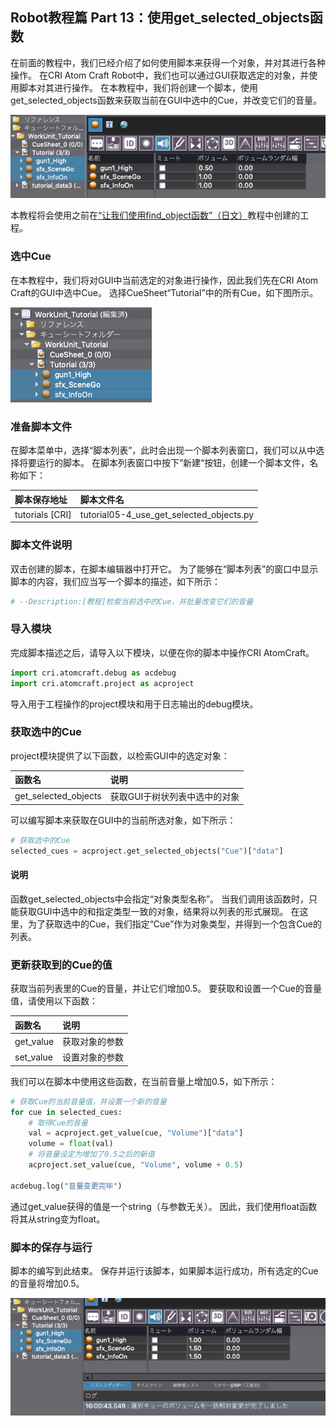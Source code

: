 ## Robot教程篇 Part 13：使用get_selected_objects函数

在前面的教程中，我们已经介绍了如何使用脚本来获得一个对象，并对其进行各种操作。
在CRI Atom Craft Robot中，我们也可以通过GUI获取选定的对象，并使用脚本对其进行操作。
在本教程中，我们将创建一个脚本，使用get_selected_objects函数来获取当前在GUI中选中的Cue，并改变它们的音量。

![](../images/robot_12_01.png)

本教程将会使用之前在<a href="https://game.criware.jp/learn/tutorial/atomcraft/atomcraft_robot_10/" target="_blank">“让我们使用find_object函数”（日文）</a>教程中创建的工程。

### 选中Cue
在本教程中，我们将对GUI中当前选定的对象进行操作，因此我们先在CRI Atom Craft的GUI中选中Cue。
选择CueSheet“Tutorial”中的所有Cue，如下图所示。

![](../images/robot_12_02.png)

### 准备脚本文件
在脚本菜单中，选择“脚本列表”，此时会出现一个脚本列表窗口，我们可以从中选择将要运行的脚本。
在脚本列表窗口中按下”新建“按钮，创建一个脚本文件，名称如下：

| 脚本保存地址    | 脚本文件名                               |
|:----------------|:-----------------------------------------|
| tutorials [CRI] | tutorial05-4_use_get_selected_objects.py |

### 脚本文件说明
双击创建的脚本，在脚本编辑器中打开它。
为了能够在“脚本列表”的窗口中显示脚本的内容，我们应当写一个脚本的描述，如下所示：
```python
# --Description:[教程]检索当前选中的Cue，并批量改变它们的音量
```

### 导入模块
完成脚本描述之后，请导入以下模块，以便在你的脚本中操作CRI AtomCraft。
```python
import cri.atomcraft.debug as acdebug
import cri.atomcraft.project as acproject
```

导入用于工程操作的project模块和用于日志输出的debug模块。

### 获取选中的Cue
project模块提供了以下函数，以检索GUI中的选定对象：

| 函数名               | 说明             |
|:---------------------|:-----------------|
| get_selected_objects | 获取GUI于树状列表中选中的对象 |

可以编写脚本来获取在GUI中的当前所选对象，如下所示：
```python
# 获取选中的Cue
selected_cues = acproject.get_selected_objects("Cue")["data"]
```

#### 说明
函数get_selected_objects中会指定“对象类型名称”。
当我们调用该函数时，只能获取GUI中选中的和指定类型一致的对象，结果将以列表的形式展现。
在这里，为了获取选中的Cue，我们指定“Cue”作为对象类型，并得到一个包含Cue的列表。

### 更新获取到的Cue的值
获取当前列表里的Cue的音量，并让它们增加0.5。
要获取和设置一个Cue的音量值，请使用以下函数：

| 函数名     | 说明            |
|:-----------|:----------------|
| get_value  | 获取对象的参数  |
| set_value  | 设置对象的参数  |

我们可以在脚本中使用这些函数，在当前音量上增加0.5，如下所示：
```python
# 获取Cue的当前音量值，并设置一个新的音量
for cue in selected_cues:
    # 取得Cue的音量
    val = acproject.get_value(cue, "Volume")["data"]
    volume = float(val)
    # 将音量设定为增加了0.5之后的新值
    acproject.set_value(cue, "Volume", volume + 0.5)

acdebug.log("音量变更完毕")
```
通过get_value获得的值是一个string（与参数无关）。
因此，我们使用float函数将其从string变为float。

### 脚本的保存与运行
脚本的编写到此结束。
保存并运行该脚本，如果脚本运行成功，所有选定的Cue的音量将增加0.5。

![](../images/robot_12_03.png)
